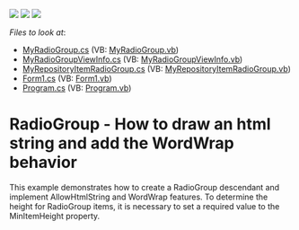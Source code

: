 <!-- default badges list -->
![](https://img.shields.io/endpoint?url=https://codecentral.devexpress.com/api/v1/VersionRange/128623346/12.1.7%2B)
[![](https://img.shields.io/badge/Open_in_DevExpress_Support_Center-FF7200?style=flat-square&logo=DevExpress&logoColor=white)](https://supportcenter.devexpress.com/ticket/details/E4363)
[![](https://img.shields.io/badge/📖_How_to_use_DevExpress_Examples-e9f6fc?style=flat-square)](https://docs.devexpress.com/GeneralInformation/403183)
<!-- default badges end -->
<!-- default file list -->
*Files to look at*:

* [MyRadioGroup.cs](./CS/MyRadioGroup/ExtendedEditor/MyRadioGroup.cs) (VB: [MyRadioGroup.vb](./VB/MyRadioGroup/ExtendedEditor/MyRadioGroup.vb))
* [MyRadioGroupViewInfo.cs](./CS/MyRadioGroup/ExtendedEditor/MyRadioGroupViewInfo.cs) (VB: [MyRadioGroupViewInfo.vb](./VB/MyRadioGroup/ExtendedEditor/MyRadioGroupViewInfo.vb))
* [MyRepositoryItemRadioGroup.cs](./CS/MyRadioGroup/ExtendedEditor/MyRepositoryItemRadioGroup.cs) (VB: [MyRepositoryItemRadioGroup.vb](./VB/MyRadioGroup/ExtendedEditor/MyRepositoryItemRadioGroup.vb))
* [Form1.cs](./CS/MyRadioGroup/Form1.cs) (VB: [Form1.vb](./VB/MyRadioGroup/Form1.vb))
* [Program.cs](./CS/MyRadioGroup/Program.cs) (VB: [Program.vb](./VB/MyRadioGroup/Program.vb))
<!-- default file list end -->
# RadioGroup - How to draw an html string and add the WordWrap behavior


<p>This example demonstrates how to create a RadioGroup descendant and implement AllowHtmlString and WordWrap features. To determine the height for RadioGroup items, it is necessary to set a required value to the MinItemHeight property.</p>

<br/>


